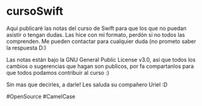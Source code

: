 # cursoSwift

Aqui publicaré las notas del curso de Swift para que los que no puedan asistir o tengan dudas.
Las hice con mi formato, perdón si no todos las comprenden. Me pueden contactar para cualquier duda (no prometo saber la respuesta D:)

Las notas están bajo la GNU General Public License v3.0, así que todos los cambios o sugerencias que hagan son publicos, por fa compartanlos para
que todos podamos contribuir al curso :)

Sin mas que decirles, a darle!
Les saluda su compañero Uriel :D

#OpenSource
#CamelCase
